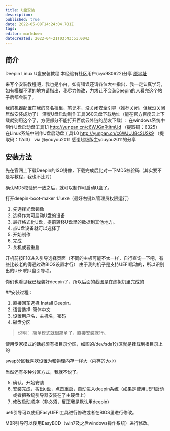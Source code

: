 ```yaml
---
title: U盘安装
description: 
published: true
date: 2022-05-08T14:24:04.701Z
tags: 
editor: markdown
dateCreated: 2022-04-21T03:43:51.004Z
---
```


## 简介
Deepin Linux U盘安装教程
本经验有社区用户(cyx980622)分享
[原地址](https://bbs.deepin.org/forum.php?mod=viewthread&tid=41972&extra=)

来写个安装教程吧，我也是小白，如有错误还请各位大神指出，我一定认真学习，如有模糊不清的地方请指出，我尽力修改，力求让不会装Deepin的人看完这个帖子后都会装了。

我的机器配置在我的签名档里，笔记本，没关闭安全引导（推荐关闭，但我没关闭居然安装成功了）
深度U盘启动制作工具360云盘下载地址（能在官方百度云上下载就别用这个了，方便部分不能打开百度云外链的朋友下载）：
在windows系统中制作U盘启动盘工具1.1
http://yunpan.cn/c6WJGnRtItmUd （提取码：6325）
在Linux系统中制作U盘启动盘工具1.0
http://yunpan.cn/c6WJUJ8cSUSk9 （提取码：f2d3）
via @youyou2011 
感谢超级版主youyou2011的分享

## 安装方法

先在官网上下载Deepin的ISO镜像，下载完成后比对一下MD5校验码（其实要不是写教程，我也不比对）
  

确认MD5校验码一致之后，就可以制作可启动U盘了。

  

打开deepin-boot-maker 1.1.exe（最好右键以管理员权限运行）

1. 先选择光盘镜像  
2. 选择作为可启动U盘的设备  
3. 最好格式化U盘，提前转移U盘里的数据到其他地方。  
4. 点U盘设备就可以选择了  
5. 开始制作  
6. 完成  
7. 关机或者重启

开机前按F10进入引导选择页面（不同的主板可能不太一样，自行查询一下吧，有些比较老的得通过改BIOS设置才行）
由于我的机子是支持UEFI启动的，所以识别出的UEFI的U盘引导项。
  

你们也看见我已经装好deepin了，所以后面的截图是在虚拟机里完成的

##安装过程：

1. 直接回车选择 Install Deepin。
2. 语言选择-简体中文  
3. 设置用户名，主机名，密码
4. 磁盘分区 
  
>说明：
简单模式就很简单了，直接安装就行。

使用专家模式的话必须有根目录分区，如图的/dev/sda1分区就是挂载到根目录上的

swap分区我喜欢设置为和物理内存一样大（内存的大小）

当然还有多种分区方式，我就不说了。

5. 确认，开始安装
6. 安装完成，拔出u盘，点击重启，自动进入deepin系统（如果是使用UEFI启动或者把系统引导器安装在了主硬盘上）
7. 修改启动顺序（非必须，反正我是默认用deepin）

uefi引导可以使用EasyUEFI工具进行修改或者在BIOS里进行修改。

MBR引导可以使用EasyBCD（win7及之后windows操作系统）进行修改。